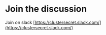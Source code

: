 # Join the discussion

Join on slack [https://clustersecret.slack.com/](https://clustersecret.slack.com/) 
